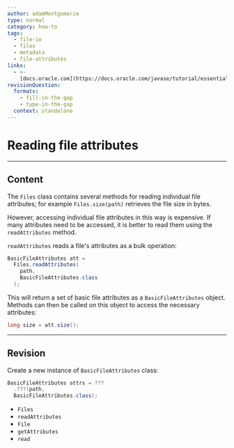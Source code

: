```yaml
---
author: adamMontgomerie
type: normal
category: how-to
tags:
  - file-io
  - files
  - metadata
  - file-attributes
links:
  - >-
    [docs.oracle.com](https://docs.oracle.com/javase/tutorial/essential/io/fileAttr.html){website}
revisionQuestion:
  formats:
    - fill-in-the-gap
    - type-in-the-gap
  context: standalone
---
```


# Reading file attributes


---

## Content

The `Files` class contains several methods for reading individual file attributes; for example `Files.size(path)` retrieves the file size in bytes.

However, accessing individual file attributes in this way is expensive. If many  attributes need to be accessed, it is better to read them using the `readAttributes` method.

`readAttributes` reads a file's attributes as a bulk operation:

```java
BasicFileAttributes att =
  Files.readAttributes(
    path, 
    BasicFileAttributes.class
  );
```

This will return a set of basic file attributes as a `BasicFileAttributes` object. Methods can then be called on this object to access the necessary attributes:

```java
long size = att.size();
```


---

## Revision

Create a new instance of `BasicFileAttributes` class:

```java
BasicFileAttributes attrs = ???
  .???(path,
  BasicFileAttributes.class);
```

- `Files` 
- `readAttributes` 
- `File` 
- `getAttributes` 
- `read`
